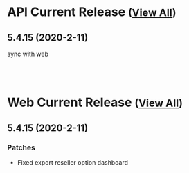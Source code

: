 
# API Current Release <small>([View All](/API.md))</small>
## 5.4.15 (2020-2-11)
sync with web

<br><br>
# Web Current Release <small>([View All](/Web.md))</small>
## 5.4.15 (2020-2-11)
### Patches 

- Fixed export reseller option dashboard

  